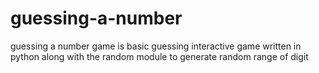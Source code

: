 # guessing-a-number
guessing a number game is basic guessing interactive game written in python along with the random module to generate random range of digit
